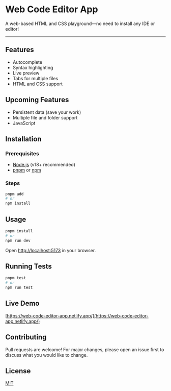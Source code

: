 # Web Code Editor App

A web-based HTML and CSS playground—no need to install any IDE or editor!

---

## Features

- Autocomplete
- Syntax highlighting
- Live preview
- Tabs for multiple files
- HTML and CSS support

## Upcoming Features

- Persistent data (save your work)
- Multiple file and folder support
- JavaScript

## Installation

### Prerequisites

- [Node.js](https://nodejs.org/) (v18+ recommended)
- [pnpm](https://pnpm.io/) or [npm](https://www.npmjs.com/)

### Steps

```sh
pnpm add
# or
npm install
```

## Usage

```sh
pnpm install
# or
npm run dev
```

Open [http://localhost:5173](http://localhost:5173) in your browser.

## Running Tests

```sh
pnpm test
# or
npm run test
```

## Live Demo

[https://web-code-editor-app.netlify.app/](https://web-code-editor-app.netlify.app/)

## Contributing

Pull requests are welcome! For major changes, please open an issue first to discuss what you would like to change.

## License

[MIT](LICENSE)
